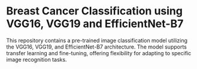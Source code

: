 # Breast Cancer Classification using VGG16, VGG19 and EfficientNet-B7
This repository contains a pre-trained image classification model utilizing the VGG16, VGG19, and EfficientNet-B7 architecture. The model supports transfer learning and fine-tuning, offering flexibility for adapting to specific image recognition tasks. 
